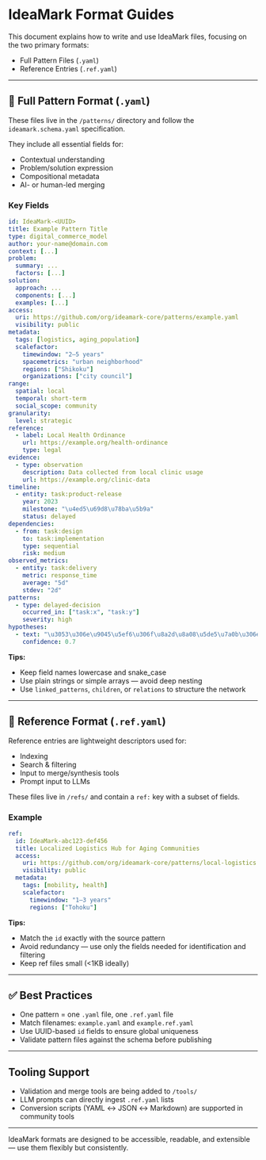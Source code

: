 # IdeaMark Format Guides

This document explains how to write and use IdeaMark files, focusing on the two primary formats:

- Full Pattern Files (`.yaml`)
- Reference Entries (`.ref.yaml`)

---

## 📘 Full Pattern Format (`.yaml`)

These files live in the `/patterns/` directory and follow the `ideamark.schema.yaml` specification.

They include all essential fields for:

- Contextual understanding
- Problem/solution expression
- Compositional metadata
- AI- or human-led merging

### Key Fields

```yaml
id: IdeaMark-<UUID>
title: Example Pattern Title
type: digital_commerce_model
author: your-name@domain.com
context: [...]
problem:
  summary: ...
  factors: [...]
solution:
  approach: ...
  components: [...]
  examples: [...]
access:
  uri: https://github.com/org/ideamark-core/patterns/example.yaml
  visibility: public
metadata:
  tags: [logistics, aging_population]
  scalefactor:
    timewindow: "2–5 years"
    spacemetrics: "urban neighborhood"
    regions: ["Shikoku"]
    organizations: ["city council"]
range:
  spatial: local
  temporal: short-term
  social_scope: community
granularity:
  level: strategic
reference:
  - label: Local Health Ordinance
    url: https://example.org/health-ordinance
    type: legal
evidence:
  - type: observation
    description: Data collected from local clinic usage
    url: https://example.org/clinic-data
timeline:
  - entity: task:product-release
    year: 2023
    milestone: "\u4ed5\u69d8\u78ba\u5b9a"
    status: delayed
dependencies:
  - from: task:design
    to: task:implementation
    type: sequential
    risk: medium
observed_metrics:
  - entity: task:delivery
    metric: response_time
    average: "5d"
    stdev: "2d"
patterns:
  - type: delayed-decision
    occurred_in: ["task:x", "task:y"]
    severity: high
hypotheses:
  - text: "\u3053\u306e\u9045\u5ef6\u306f\u8a2d\u8a08\u5de5\u7a0b\u306e\u5c5e\u4eba\u6027\u304c\u539f\u56e0\u3067\u3042\u308b\u53ef\u80fd\u6027\u304c\u9ad8\u3044"
    confidence: 0.7

```
**Tips:**
- Keep field names lowercase and snake_case
- Use plain strings or simple arrays — avoid deep nesting
- Use `linked_patterns`, `children`, or `relations` to structure the network

---

## 📄 Reference Format (`.ref.yaml`)

Reference entries are lightweight descriptors used for:

- Indexing
- Search & filtering
- Input to merge/synthesis tools
- Prompt input to LLMs

These files live in `/refs/` and contain a `ref:` key with a subset of fields.

### Example

```yaml
ref:
  id: IdeaMark-abc123-def456
  title: Localized Logistics Hub for Aging Communities
  access:
    uri: https://github.com/org/ideamark-core/patterns/local-logistics.yaml
    visibility: public
  metadata:
    tags: [mobility, health]
    scalefactor:
      timewindow: "1–3 years"
      regions: ["Tohoku"]
```

**Tips:**
- Match the `id` exactly with the source pattern
- Avoid redundancy — use only the fields needed for identification and filtering
- Keep ref files small (<1KB ideally)

---

## ✅ Best Practices

- One pattern = one `.yaml` file, one `.ref.yaml` file
- Match filenames: `example.yaml` and `example.ref.yaml`
- Use UUID-based `id` fields to ensure global uniqueness
- Validate pattern files against the schema before publishing

---

## Tooling Support

- Validation and merge tools are being added to `/tools/`
- LLM prompts can directly ingest `.ref.yaml` lists
- Conversion scripts (YAML ↔ JSON ↔ Markdown) are supported in community tools

---

IdeaMark formats are designed to be accessible, readable, and extensible — use them flexibly but consistently.